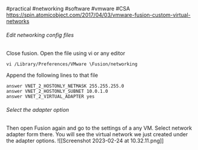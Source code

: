 #practical #networking #software #vmware #CSA 
https://spin.atomicobject.com/2017/04/03/vmware-fusion-custom-virtual-networks

###### Edit networking config files
Close fusion. Open the file using vi or any editor
```
vi /Library/Preferences/VMware \Fusion/networking
```

Append the following lines to that file
```
answer VNET_2_HOSTONLY_NETMASK 255.255.255.0 
answer VNET_2_HOSTONLY_SUBNET 10.0.1.0 
answer VNET_2_VIRTUAL_ADAPTER yes 
```

###### Select the adapter option
Then open Fusion again and go to the settings of a any VM. Select network adapter form there. You will see the virtual network we just created under the adapter options.
![[Screenshot 2023-02-24 at 10.32.11.png]]
